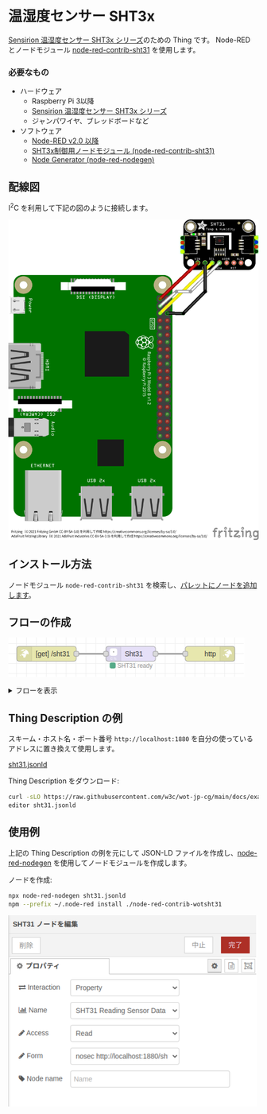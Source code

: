 # 温湿度センサー SHT3x

[Sensirion 温湿度センサー SHT3x シリーズ](https://www.sensirion.com/jp/environmental-sensors/humidity-sensors/digital-humidity-sensors-for-various-applications/)のための Thing です。
Node-RED とノードモジュール [node-red-contrib-sht31](https://www.npmjs.com/package/node-red-contrib-sht31) を使用します。

### 必要なもの
- ハードウェア
  - Raspberry Pi 3以降
  - [Sensirion 温湿度センサー SHT3x シリーズ](https://www.sensirion.com/jp/environmental-sensors/humidity-sensors/digital-humidity-sensors-for-various-applications/)
  - ジャンパワイヤ、ブレッドボードなど
- ソフトウェア
  - [Node-RED v2.0 以降](https://nodered.org/)
  - [SHT3x制御用ノードモジュール (node-red-contrib-sht31)](https://flows.nodered.org/node/node-red-contrib-sht31)
  - [Node Generator (node-red-nodegen)](https://github.com/node-red/node-red-nodegen)

## 配線図

I<sup>2</sup>C を利用して下記の図のように接続します。

![配線図](sht31.png)

## インストール方法

ノードモジュール `node-red-contrib-sht31` を検索し、[パレットにノードを追加します](https://nodered.jp/docs/user-guide/runtime/adding-nodes)。

## フローの作成

![フローの例](flow.png)

<details>
<summary>フローを表示</summary>

下記のフローを[インポートします](https://nodered.jp/docs/user-guide/editor/workspace/import-export)。

[flow.json](flow.json ':include')

</details>

## Thing Description の例

スキーム・ホスト名・ポート番号 `http://localhost:1880` を自分の使っているアドレスに置き換えて使用します。

[sht31.jsonld](sht31.jsonld ':include')

Thing Description をダウンロード:

```sh
curl -sLO https://raw.githubusercontent.com/w3c/wot-jp-cg/main/docs/examples/sht3x/sht31.jsonld
editor sht31.jsonld
```

## 使用例

上記の Thing Description の例を元にして JSON-LD ファイルを作成し、[node-red-nodegen](https://github.com/node-red/node-red-nodegen) を使用してノードモジュールを作成します。

ノードを作成:

```sh
npx node-red-nodegen sht31.jsonld
npm --prefix ~/.node-red install ./node-red-contrib-wotsht31
```

![使用例](sht31-node.png)
